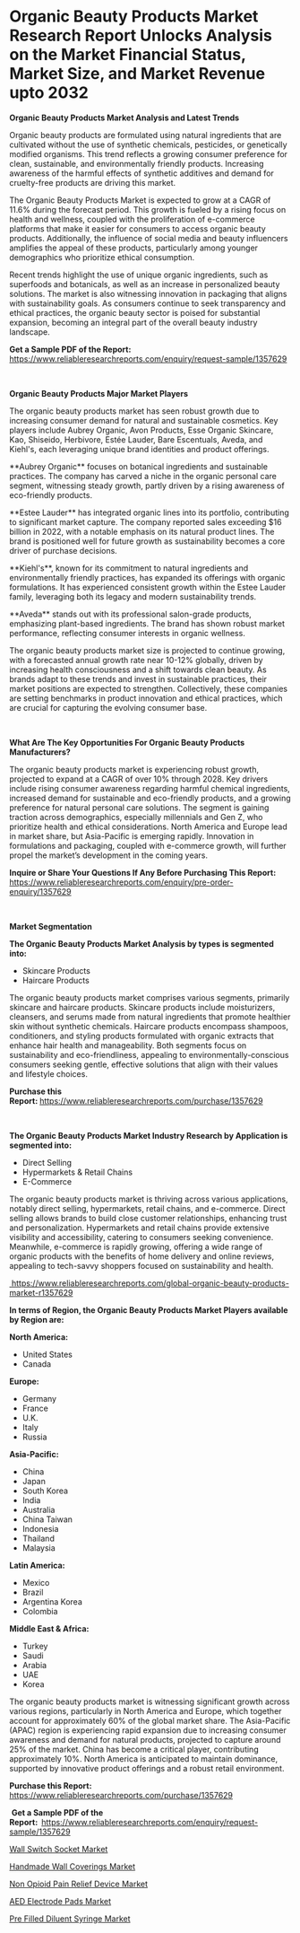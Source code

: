 <p><h1>Organic Beauty Products Market Research Report Unlocks Analysis on the Market Financial Status, Market Size, and Market Revenue upto 2032</h1></p><p><strong>Organic Beauty Products Market Analysis and Latest Trends</strong></p>
<p><p>Organic beauty products are formulated using natural ingredients that are cultivated without the use of synthetic chemicals, pesticides, or genetically modified organisms. This trend reflects a growing consumer preference for clean, sustainable, and environmentally friendly products. Increasing awareness of the harmful effects of synthetic additives and demand for cruelty-free products are driving this market.</p><p>The Organic Beauty Products Market is expected to grow at a CAGR of 11.6% during the forecast period. This growth is fueled by a rising focus on health and wellness, coupled with the proliferation of e-commerce platforms that make it easier for consumers to access organic beauty products. Additionally, the influence of social media and beauty influencers amplifies the appeal of these products, particularly among younger demographics who prioritize ethical consumption.</p><p>Recent trends highlight the use of unique organic ingredients, such as superfoods and botanicals, as well as an increase in personalized beauty solutions. The market is also witnessing innovation in packaging that aligns with sustainability goals. As consumers continue to seek transparency and ethical practices, the organic beauty sector is poised for substantial expansion, becoming an integral part of the overall beauty industry landscape.</p></p>
<p><strong>Get a Sample PDF of the Report:&nbsp;</strong> <a href="https://www.reliableresearchreports.com/enquiry/request-sample/1357629?utm_campaign=16&utm_medium=2&utm_source=Github&utm_content=ia&utm_term=05022025&utm_id=organic-beauty-products">https://www.reliableresearchreports.com/enquiry/request-sample/1357629</a></p>
<p>&nbsp;</p>
<p><strong>Organic Beauty Products Major Market Players</strong></p>
<p><p>The organic beauty products market has seen robust growth due to increasing consumer demand for natural and sustainable cosmetics. Key players include Aubrey Organic, Avon Products, Esse Organic Skincare, Kao, Shiseido, Herbivore, Estée Lauder, Bare Escentuals, Aveda, and Kiehl's, each leveraging unique brand identities and product offerings.</p><p>**Aubrey Organic** focuses on botanical ingredients and sustainable practices. The company has carved a niche in the organic personal care segment, witnessing steady growth, partly driven by a rising awareness of eco-friendly products.</p><p>**Estee Lauder** has integrated organic lines into its portfolio, contributing to significant market capture. The company reported sales exceeding $16 billion in 2022, with a notable emphasis on its natural product lines. The brand is positioned well for future growth as sustainability becomes a core driver of purchase decisions.</p><p>**Kiehl's**, known for its commitment to natural ingredients and environmentally friendly practices, has expanded its offerings with organic formulations. It has experienced consistent growth within the Estee Lauder family, leveraging both its legacy and modern sustainability trends.</p><p>**Aveda** stands out with its professional salon-grade products, emphasizing plant-based ingredients. The brand has shown robust market performance, reflecting consumer interests in organic wellness.</p><p>The organic beauty products market size is projected to continue growing, with a forecasted annual growth rate near 10-12% globally, driven by increasing health consciousness and a shift towards clean beauty. As brands adapt to these trends and invest in sustainable practices, their market positions are expected to strengthen. Collectively, these companies are setting benchmarks in product innovation and ethical practices, which are crucial for capturing the evolving consumer base.</p></p>
<p>&nbsp;</p>
<p><strong>What Are The Key Opportunities For Organic Beauty Products Manufacturers?</strong></p>
<p><p>The organic beauty products market is experiencing robust growth, projected to expand at a CAGR of over 10% through 2028. Key drivers include rising consumer awareness regarding harmful chemical ingredients, increased demand for sustainable and eco-friendly products, and a growing preference for natural personal care solutions. The segment is gaining traction across demographics, especially millennials and Gen Z, who prioritize health and ethical considerations. North America and Europe lead in market share, but Asia-Pacific is emerging rapidly. Innovation in formulations and packaging, coupled with e-commerce growth, will further propel the market’s development in the coming years.</p></p>
<p><strong>Inquire or Share Your Questions If Any Before Purchasing This Report:</strong> <a href="https://www.reliableresearchreports.com/enquiry/pre-order-enquiry/1357629?utm_campaign=16&utm_medium=2&utm_source=Github&utm_content=ia&utm_term=05022025&utm_id=organic-beauty-products">https://www.reliableresearchreports.com/enquiry/pre-order-enquiry/1357629</a></p>
<p>&nbsp;</p>
<p><strong>Market Segmentation</strong></p>
<p><strong>The Organic Beauty Products Market Analysis by types is segmented into:</strong></p>
<p><ul><li>Skincare Products</li><li>Haircare Products</li></ul></p>
<p><p>The organic beauty products market comprises various segments, primarily skincare and haircare products. Skincare products include moisturizers, cleansers, and serums made from natural ingredients that promote healthier skin without synthetic chemicals. Haircare products encompass shampoos, conditioners, and styling products formulated with organic extracts that enhance hair health and manageability. Both segments focus on sustainability and eco-friendliness, appealing to environmentally-conscious consumers seeking gentle, effective solutions that align with their values and lifestyle choices.</p></p>
<p><strong>Purchase this Report:&nbsp;</strong><a href="https://www.reliableresearchreports.com/purchase/1357629?utm_campaign=16&utm_medium=2&utm_source=Github&utm_content=ia&utm_term=05022025&utm_id=organic-beauty-products">https://www.reliableresearchreports.com/purchase/1357629</a></p>
<p>&nbsp;</p>
<p><strong>The Organic Beauty Products Market Industry Research by Application is segmented into:</strong></p>
<p><ul><li>Direct Selling</li><li>Hypermarkets & Retail Chains</li><li>E-Commerce</li></ul></p>
<p><p>The organic beauty products market is thriving across various applications, notably direct selling, hypermarkets, retail chains, and e-commerce. Direct selling allows brands to build close customer relationships, enhancing trust and personalization. Hypermarkets and retail chains provide extensive visibility and accessibility, catering to consumers seeking convenience. Meanwhile, e-commerce is rapidly growing, offering a wide range of organic products with the benefits of home delivery and online reviews, appealing to tech-savvy shoppers focused on sustainability and health.</p></p>
<p><a href="https://www.reliableresearchreports.com/global-organic-beauty-products-market-r1357629?utm_campaign=16&utm_medium=2&utm_source=Github&utm_content=ia&utm_term=05022025&utm_id=organic-beauty-products">&nbsp;https://www.reliableresearchreports.com/global-organic-beauty-products-market-r1357629</a></p>
<p><strong>In terms of Region, the Organic Beauty Products Market Players available by Region are:</strong></p>
<p>
    <p> <strong> North America: </strong>
        <ul>
            <li>United States</li>
            <li>Canada</li>
        </ul>
        </p> 
    <p> <strong> Europe: </strong>
        <ul>
            <li>Germany</li>
            <li>France</li>
            <li>U.K.</li>
            <li>Italy</li>
            <li>Russia</li>
        </ul>
        </p> 
    <p> <strong> Asia-Pacific: </strong>
        <ul>
            <li>China</li>
            <li>Japan</li>
            <li>South Korea</li>
            <li>India</li>
            <li>Australia</li>
            <li>China Taiwan</li>
            <li>Indonesia</li>
            <li>Thailand</li>
            <li>Malaysia</li>
        </ul>
        </p> 
    <p> <strong> Latin America: </strong>
        <ul>
            <li>Mexico</li>
            <li>Brazil</li>
            <li>Argentina Korea</li>
            <li>Colombia</li>
        </ul>
        </p> 
    <p> <strong> Middle East & Africa: </strong>
        <ul>
            <li>Turkey</li>
            <li>Saudi</li>
            <li>Arabia</li>
            <li>UAE</li>
            <li>Korea</li>
        </ul>
    </p>
    </p>
<p><p>The organic beauty products market is witnessing significant growth across various regions, particularly in North America and Europe, which together account for approximately 60% of the global market share. The Asia-Pacific (APAC) region is experiencing rapid expansion due to increasing consumer awareness and demand for natural products, projected to capture around 25% of the market. China has become a critical player, contributing approximately 10%. North America is anticipated to maintain dominance, supported by innovative product offerings and a robust retail environment.</p></p>
<p><strong>Purchase this Report: </strong><a href="https://www.reliableresearchreports.com/purchase/1357629?utm_campaign=16&utm_medium=2&utm_source=Github&utm_content=ia&utm_term=05022025&utm_id=organic-beauty-products">https://www.reliableresearchreports.com/purchase/1357629</a></p>
<p>&nbsp;<strong>Get a Sample PDF of the Report:&nbsp;&nbsp;</strong><a href="https://www.reliableresearchreports.com/enquiry/request-sample/1357629?utm_campaign=16&utm_medium=2&utm_source=Github&utm_content=ia&utm_term=05022025&utm_id=organic-beauty-products">https://www.reliableresearchreports.com/enquiry/request-sample/1357629</a></p>
<p><strong></strong></p>
<p><p><a href="https://github.com/shirleenfraker87/Market-Research-Report-List-1/blob/main/wall-switch-socket-market.md?utm_campaign=16&utm_medium=2&utm_source=Github&utm_content=ia&utm_term=05022025&utm_id=organic-beauty-products">Wall Switch Socket Market</a></p><p><a href="https://github.com/norbeludie83/Market-Research-Report-List-1/blob/main/handmade-wall-coverings-market.md?utm_campaign=16&utm_medium=2&utm_source=Github&utm_content=ia&utm_term=05022025&utm_id=organic-beauty-products">Handmade Wall Coverings Market</a></p><p><a href="https://www.linkedin.com/pulse/focus-non-opioid-pain-relief-device-market-trends-metrics-ycizf?utm_campaign=16&utm_medium=2&utm_source=Github&utm_content=ia&utm_term=05022025&utm_id=organic-beauty-products">Non Opioid Pain Relief Device Market</a></p><p><a href="https://www.linkedin.com/pulse/overview-aed-electrode-pads-market-2025-2032-size-share-2xr3c?utm_campaign=16&utm_medium=2&utm_source=Github&utm_content=ia&utm_term=05022025&utm_id=organic-beauty-products">AED Electrode Pads Market</a></p><p><a href="https://www.linkedin.com/pulse/pre-filled-diluent-syringe-market-report-in-depth-analysis-vyqzf?utm_campaign=16&utm_medium=2&utm_source=Github&utm_content=ia&utm_term=05022025&utm_id=organic-beauty-products">Pre Filled Diluent Syringe Market</a></p></p>